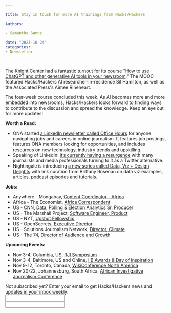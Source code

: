 ```yaml
---

Title: Stay in touch for more AI trainings from Hacks/Hackers

Authors: 

- Samantha Sunne

date: "2023-10-24" 
categories: 
- Newsletter 

---
```


The Knight Center had a fantastic turnout for its course "[How to use ChatGPT and other generative AI tools in your newsroom](https://knightcenter.utexas.edu/knight-center-to-offer-free-online-course-on-using-chatgpt-in-the-newsroom-registration-opens-in-september/)." The MOOC featured Hacks/Hackers AI researcher-in-residence Sil Hamilton, as well as the Associated Press's Aimee Rineheart.

The four-week course concluded this week. As AI becomes more and more embedded into newsrooms, Hacks/Hackers looks forward to finding ways to contribute to the discussion and spread the knowledge. Keep an eye out for more updates!

**Worth a Read:**



* ONA started [a LinkedIn newsletter called Office Hours](https://www.linkedin.com/pulse/doors-open-online-news-association/) for anyone navigating jobs and careers in online journalism. It features job postings, features ONA members looking for opportunities, and includes resources on new technology, industry trends and upskilling.
* Speaking of LinkedIn: [it’s currently having a resurgence](https://thefix.media/2023/1/20/how-linkedin-became-the-next-best-option-for-journalists-and-media-leaders-after-musk-took-over-twitter) with many journalists and media professionals turning to it as a Twitter alternative. 
* Nightingale is introducing [a new series called Data, Viz + Design Delights](https://nightingaledvs.com/data-viz-design-delights-september-2023/) with link curation from Brittany Rosenau on data viz examples, articles, podcast episodes and tutorials.

**Jobs:**



* Anywhere - Mongabay, [Content Coordinator - Africa](https://mongabay.org/programs/news/opportunities/content-coordinator-africa/)
* Africa - The Economist, [Africa Correspondent](https://www.economist.com/news/2023/10/11/were-hiring-a-new-africa-correspondent)
* US - CNN, [Data, Polling & Election Analytics Sr. Producer](https://careers.wbd.com/global/en/job/R000073844/Data-Polling-Election-Analytics-Senior-Producer)
* US - The Marshall Project, [Software Engineer, Product](https://www.themarshallproject.org/jobs/software-engineer-product)
* US - NYT, [Upshot Fellowship](https://nytimes.wd5.myworkdayjobs.com/en-US/fellowship/job/Fellowship---Upshot_REQ-015655)
* US - OpenSecrets, [Executive Director](https://inn.org/job/opensecrets-8-executive-director/)
* US - Solutions Journalism Network, [Director, Climate](https://careers.journalists.org/jobs/19306866/director-climate-at-the-solutions-journalism-network)
* US - The 74, [Director of Audience and Growth](https://inn.org/job/the-74-new-york-city-or-remote-8-director-of-audience-and-growth/)

**Upcoming Events:**



* Nov 3-4, Columbia, US, [RJI Symposium](https://rji.submittable.com/submit/254162/rji-symposium-in-service-to-our-communities)
* Nov 3-4, Baltimore, US and Online, [IIB Awards & Day of Inspiration](https://www.eventbrite.com/e/2023-iib-awards-ceremony-day-of-inspiration-in-person-tickets-720179354837)
* Nov 9-12, Toronto, Canada, [WikiConference North America](https://wikiconference.org/wiki/2023/Main_Page)
* Nov 20-22, Johannesburg, South Africa, [African Investigative Journalism Conference](https://aijc.africa/)

<div id="mc_embed_signup"><form id="mc-embedded-subscribe-form" class="validate" action="//hackshackers.us1.list-manage.com/subscribe/post?u=c56f2e53d5ed6ef87f8aaa75c&amp;id=fb2bc6f10b" method="post" name="mc-embedded-subscribe-form" novalidate="" target="_blank">

<div id="mc_embed_signup_scroll">

<div class="mc-field-group"><label for="mce-EMAIL">Not subscribed yet? Enter your email to get Hacks/Hackers news and updates in your inbox weekly:  </label></div>

<div class="mc-field-group"><input id="mce-EMAIL" class="required email" name="EMAIL" type="email" value="" /></div>

<!-- real people should not fill this in and expect good things - do not remove this or risk form bot signups-->

<div style="position: absolute; left: -5000px;"><input tabindex="-1" name="b_c56f2e53d5ed6ef87f8aaa75c_fb2bc6f10b" type="text" value="" /></div>

<div class="clear"><input id="mc-embedded-subscribe" class="button" name="subscribe" typ
